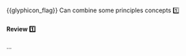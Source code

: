 <span id="prereqs"></span>

<span id="outcomes">{{glyphicon_flag}} Can combine some principles concepts :one:</span>

<div id="title">

#### Review :one:

</div>

<div id="body">

...

</div>

<div id="extras">

<include src="exercises.md" />

</div>